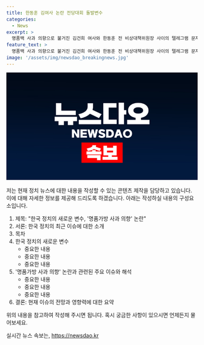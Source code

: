 ```yaml
---
title: 한동훈 김여사 논란 전당대회 돌발변수
categories:
  - News
excerpt: >
  명품백 사과 의향으로 불거진 김건희 여사와 한동훈 전 비상대책위원장 사이의 텔레그램 문자 논란. 한동훈은 사적 논의 부적절 주장하며 논의를 거부. 다른 당권주자들은 총선 책임론을 펼치며 공세. 한동훈과의 관련성으로 전당대회 결과에 영향을 미칠 전망. 23일 전당대회를 눈앞에 두고 급한 상황에서 터진 김 여사 문자 이슈가 한 전 위원장에게 어떤 영향을 미칠지 관심을 모은다.
feature_text: >
  명품백 사과 의향으로 불거진 김건희 여사와 한동훈 전 비상대책위원장 사이의 텔레그램 문자 논란. 한동훈은 사적 논의 부적절 주장하며 논의를 거부. 다른 당권주자들은 총선 책임론을 펼치며 공세. 한동훈과의 관련성으로 전당대회 결과에 영향을 미칠 전망. 23일 전당대회를 눈앞에 두고 급한 상황에서 터진 김 여사 문자 이슈가 한 전 위원장에게 어떤 영향을 미칠지 관심을 모은다.
image: '/assets/img/newsdao_breakingnews.jpg'
---
```


<p><img src="/assets/img/newsdao_breakingnews.jpg" alt="flaretime 속보" /></p>

<p>저는 현재 정치 뉴스에 대한 내용을 작성할 수 있는 콘텐츠 제작을 담당하고 있습니다. 이에 대해 자세한 정보를 제공해 드리도록 하겠습니다. 아래는 작성하실 내용의 구성요소입니다. </p>

<ol>
<li>제목: "한국 정치의 새로운 변수, '명품가방 사과 의향' 논란"</li>
<li>서론: 한국 정치의 최근 이슈에 대한 소개</li>
<li>목차 </li>
<li>한국 정치의 새로운 변수
<ul>
<li>중요한 내용</li>
<li>중요한 내용</li>
<li>중요한 내용</li>
</ul></li>
<li>'명품가방 사과 의향' 논란과 관련된 주요 이슈와 해석
<ul>
<li>중요한 내용</li>
<li>중요한 내용</li>
<li>중요한 내용</li>
</ul></li>
<li>결론: 현재 이슈의 전망과 영향력에 대한 요약</li>
</ol>

<p>위의 내용을 참고하여 작성해 주시면 됩니다. 혹시 궁금한 사항이 있으시면 언제든지 물어보세요.</p>
실시간 뉴스 속보는, <a href="https://newsdao.kr" rel="dofollow">https://newsdao.kr</a>


